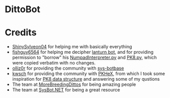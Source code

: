 # DittoBot
 
# Credits
* [ShinySylveon04](https://github.com/ShinySylveon04) for helping me with basically everything
* [fishguy6564](https://gitlab.com/fishguy6564) for helping me decipher [lanturn bot](https://gitlab.com/fishguy6564/lanturn-bot-public-source-code), and for providing permission to "borrow" his [NumpadInterpreter.py](https://gitlab.com/fishguy6564/lanturn-bot-public-source-code/-/blob/master/NumpadInterpreter.py) and [PK8.py](https://gitlab.com/fishguy6564/lanturn-bot-public-source-code/-/blob/master/PK8.py), which were copied verbatim with no changes.
* [olliz0r](https://github.com/olliz0r) for providing the community with [sys-botbase](https://github.com/olliz0r/sys-botbase)
* [kwsch](https://github.com/kwsch) for providing the community with [PKHeX](https://github.com/kwsch/PKHeX), from which I took some inspiration for [PK8 data structure](https://github.com/kwsch/PKHeX/blob/master/PKHeX.Core/PKM/PK8.cs) and answering some of my qustions
* The team at [MoreBreedingDittos](https://discord.gg/dittos) for being amazing people
* The team at [SysBot.NET](https://github.com/kwsch/SysBot.NET) for being a great resource